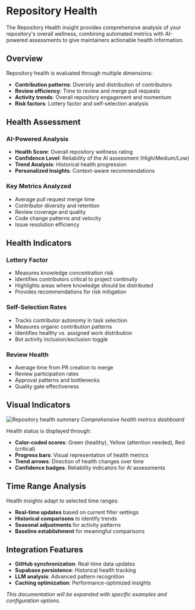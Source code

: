 # Repository Health

The Repository Health insight provides comprehensive analysis of your repository's overall wellness, combining automated metrics with AI-powered assessments to give maintainers actionable health information.

## Overview

Repository health is evaluated through multiple dimensions:
- **Contribution patterns**: Diversity and distribution of contributors  
- **Review efficiency**: Time to review and merge pull requests
- **Activity trends**: Overall repository engagement and momentum
- **Risk factors**: Lottery factor and self-selection analysis

## Health Assessment

### AI-Powered Analysis
- **Health Score**: Overall repository wellness rating
- **Confidence Level**: Reliability of the AI assessment (High/Medium/Low)
- **Trend Analysis**: Historical health progression
- **Personalized Insights**: Context-aware recommendations

### Key Metrics Analyzed
- Average pull request merge time
- Contributor diversity and retention
- Review coverage and quality
- Code change patterns and velocity
- Issue resolution efficiency

## Health Indicators

### Lottery Factor
- Measures knowledge concentration risk
- Identifies contributors critical to project continuity
- Highlights areas where knowledge should be distributed
- Provides recommendations for risk mitigation

### Self-Selection Rates  
- Tracks contributor autonomy in task selection
- Measures organic contribution patterns
- Identifies healthy vs. assigned work distribution
- Bot activity inclusion/exclusion toggle

### Review Health
- Average time from PR creation to merge
- Review participation rates
- Approval patterns and bottlenecks
- Quality gate effectiveness

## Visual Indicators
![Repository health summary](/docs/images/insights/repository-health/summary-dashboard.png)
*Comprehensive health metrics dashboard*


Health status is displayed through:
- **Color-coded scores**: Green (healthy), Yellow (attention needed), Red (critical)
- **Progress bars**: Visual representation of health metrics
- **Trend arrows**: Direction of health changes over time
- **Confidence badges**: Reliability indicators for AI assessments

## Time Range Analysis

Health insights adapt to selected time ranges:
- **Real-time updates** based on current filter settings
- **Historical comparisons** to identify trends
- **Seasonal adjustments** for activity patterns
- **Baseline establishment** for meaningful comparisons

## Integration Features

- **GitHub synchronization**: Real-time data updates
- **Supabase persistence**: Historical health tracking
- **LLM analysis**: Advanced pattern recognition
- **Caching optimization**: Performance-optimized insights

*This documentation will be expanded with specific examples and configuration options.*